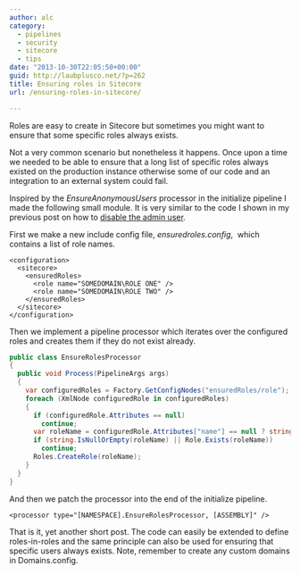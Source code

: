 ```yaml
---
author: alc
category:
  - pipelines
  - security
  - sitecore
  - tips
date: "2013-10-30T22:05:50+00:00"
guid: http://laubplusco.net/?p=262
title: Ensuring roles in Sitecore
url: /ensuring-roles-in-sitecore/

---
```

Roles are easy to create in Sitecore but sometimes you might want to ensure that some specific roles always exists.

Not a very common scenario but nonetheless it happens. Once upon a time we needed to be able to ensure that a long list of specific roles always existed on the production instance otherwise some of our code and an integration to an external system could fail.

Inspired by the _EnsureAnonymousUsers_ processor in the initialize pipeline I made the following small module. It is very similar to the code I shown in my previous post on how to [disable the admin user](/disable-sitecore-admin/ "Disable the Sitecore admin user").

First we make a new include config file, _ensuredroles.config_,  which contains a list of role names.

```xhtml
<configuration>
  <sitecore>
    <ensuredRoles>
      <role name="SOMEDOMAIN\ROLE ONE" />
      <role name="SOMEDOMAIN\ROLE TWO" />
    </ensuredRoles>
  </sitecore>
</configuration>
```

Then we implement a pipeline processor which iterates over the configured roles and creates them if they do not exist already.

```c#
public class EnsureRolesProcessor
{
  public void Process(PipelineArgs args)
  {
    var configuredRoles = Factory.GetConfigNodes("ensuredRoles/role");
    foreach (XmlNode configuredRole in configuredRoles)
    {
      if (configuredRole.Attributes == null)
        continue;
      var roleName = configuredRole.Attributes["name"] == null ? string.Empty : configuredRole.Attributes["name"].Value;
      if (string.IsNullOrEmpty(roleName) || Role.Exists(roleName))
        continue;
      Roles.CreateRole(roleName);
    }
  }
}
```

And then we patch the processor into the end of the initialize pipeline.

```xhtml
<processor type="[NAMESPACE].EnsureRolesProcessor, [ASSEMBLY]" />
```

That is it, yet another short post. The code can easily be extended to define roles-in-roles and the same principle can also be used for ensuring that specific users always exists. Note, remember to create any custom domains in Domains.config.
